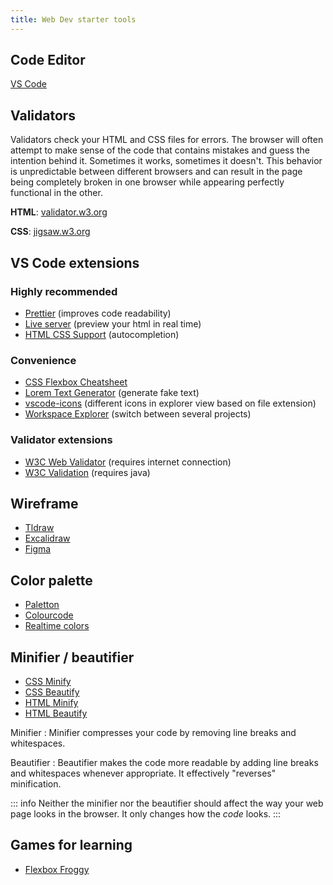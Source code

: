 ```yaml
---
title: Web Dev starter tools
---
```


## Code Editor

[VS Code](https://code.visualstudio.com/)

## Validators

Validators check your HTML and CSS files for errors. The browser will often attempt to make sense of the code that contains mistakes and guess the intention behind it. Sometimes it works, sometimes it doesn't. This behavior is unpredictable between different browsers and can result in the page being completely broken in one browser while appearing perfectly functional in the other.

**HTML**: [validator.w3.org](https://validator.w3.org/)

**CSS**: [jigsaw.w3.org](https://jigsaw.w3.org/css-validator/)

## VS Code extensions

### Highly recommended

* [Prettier](https://marketplace.visualstudio.com/items?itemName=esbenp.prettier-vscode) (improves code readability)
* [Live server](https://marketplace.visualstudio.com/items?itemName=ritwickdey.LiveServer) (preview your html in real time)
* [HTML CSS Support](https://marketplace.visualstudio.com/items?itemName=ecmel.vscode-html-css) (autocompletion)

### Convenience

* [CSS Flexbox Cheatsheet](https://marketplace.visualstudio.com/items?itemName=dzhavat.css-flexbox-cheatsheet)
* [Lorem Text Generator](https://marketplace.visualstudio.com/items?itemName=oguzhanyildiz.lorem-text-generator) (generate fake text)
* [vscode-icons](https://marketplace.visualstudio.com/items?itemName=vscode-icons-team.vscode-icons) (different icons in explorer view based on file extension)
* [Workspace Explorer](https://marketplace.visualstudio.com/items?itemName=tomsaunders-code.workspace-explorer) (switch between several projects)

### Validator extensions

* [W3C Web Validator](https://marketplace.visualstudio.com/items?itemName=CelianRiboulet.webvalidator) (requires internet connection)
* [W3C Validation](https://marketplace.visualstudio.com/items?itemName=Umoxfo.vscode-w3cvalidation) (requires java)


## Wireframe

* [Tldraw](https://www.tldraw.com/)
* [Excalidraw](https://excalidraw.com/)
* [Figma](https://www.figma.com)

## Color palette

* [Paletton](https://paletton.com)
* [Colourcode](https://www.toptal.com/designers/colourcode)
* [Realtime colors](https://www.realtimecolors.com/)

## Minifier / beautifier

* [CSS Minify](https://www.cleancss.com/css-minify/)
* [CSS Beautify](https://www.cleancss.com/css-beautify/)
* [HTML Minify](https://kangax.github.io/html-minifier/)
* [HTML Beautify](https://www.cleancss.com/html-beautify/)

Minifier
:	Minifier compresses your code by removing line breaks and whitespaces.

Beautifier
:	Beautifier makes the code more readable by adding line breaks and whitespaces whenever appropriate. It effectively "reverses" minification.

::: info
Neither the minifier nor the beautifier should affect the way your web page looks in the browser. It only changes how the *code* looks.
:::

## Games for learning

* [Flexbox Froggy](https://flexboxfroggy.com/)